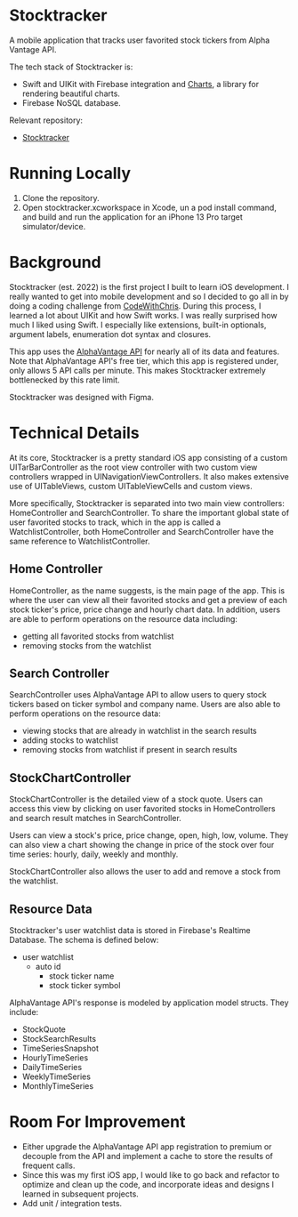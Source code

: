 # Stocktracker

A mobile application that tracks user favorited stock tickers from Alpha Vantage API.

The tech stack of Stocktracker is:
- Swift and UIKit with Firebase integration and [Charts](https://github.com/danielgindi/Charts), a library for rendering beautiful charts.
- Firebase NoSQL database.

Relevant repository:
- [Stocktracker](https://github.com/alexdo21/stocktracker)

# Running Locally

1. Clone the repository.
2. Open stocktracker.xcworkspace in Xcode, un a pod install command, and build and run the application for an iPhone 13 Pro target simulator/device.

# Background

Stocktracker (est. 2022) is the first project I built to learn iOS development. I really wanted to get into mobile development and so I decided to go all in by doing a coding challenge from [CodeWithChris](https://www.youtube.com/watch?v=cQtwZhtQPoQ). During this process, I learned a lot about UIKit and how Swift works. I was really surprised how much I liked using Swift. I especially like extensions, built-in optionals, argument labels, enumeration dot syntax and closures.

This app uses the [AlphaVantage API](https://www.alphavantage.co/documentation/) for nearly all of its data and features. Note that AlphaVantage API's free tier, which this app is registered under, only allows 5 API calls per minute. This makes Stocktracker extremely bottlenecked by this rate limit. 

Stocktracker was designed with Figma.

# Technical Details

At its core, Stocktracker is a pretty standard iOS app consisting of a custom UITarBarController as the root view controller with two custom view controllers wrapped in UINavigationViewControllers. It also makes extensive use of UITableViews, custom UITableViewCells and custom views.

More specifically, Stocktracker is separated into two main view controllers: HomeController and SearchController. To share the important global state of user favorited stocks to track, which in the app is called a WatchlistController, both HomeController and SearchController have the same reference to WatchlistController.

## Home Controller

HomeController, as the name suggests, is the main page of the app. This is where the user can view all their favorited stocks and get a preview of each stock ticker's price, price change and hourly chart data. In addition, users are able to perform operations on the resource data including:

- getting all favorited stocks from watchlist
- removing stocks from the watchlist

## Search Controller

SearchController uses AlphaVantage API to allow users to query stock tickers based on ticker symbol and company name. Users are also able to perform operations on the resource data:

- viewing stocks that are already in watchlist in the search results
- adding stocks to watchlist
- removing stocks from watchlist if present in search results

## StockChartController

StockChartController is the detailed view of a stock quote. Users can access this view by clicking on user favorited stocks in HomeControllers and search result matches in SearchController.

Users can view a stock's price, price change, open, high, low, volume. They can also view a chart showing the change in price of the stock over four time series: hourly, daily, weekly and monthly.

StockChartController also allows the user to add and remove a stock from the watchlist.

## Resource Data

Stocktracker's user watchlist data is stored in Firebase's Realtime Database. The schema is defined below:

- user watchlist
    - auto id
        - stock ticker name
        - stock ticker symbol

AlphaVantage API's response is modeled by application model structs. They include:

- StockQuote
- StockSearchResults
- TimeSeriesSnapshot
- HourlyTimeSeries
- DailyTimeSeries
- WeeklyTimeSeries
- MonthlyTimeSeries

# Room For Improvement

- Either upgrade the AlphaVantage API app registration to premium or decouple from the API and implement a cache to store the results of frequent calls.
- Since this was my first iOS app, I would like to go back and refactor to optimize and clean up the code, and incorporate ideas and designs I learned in subsequent projects.
- Add unit / integration tests.